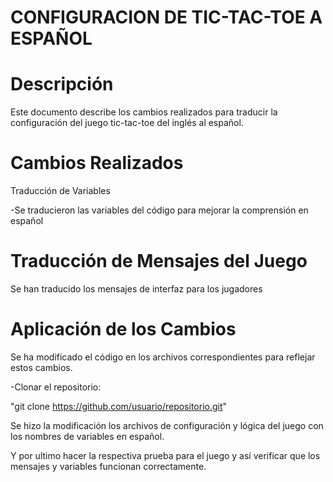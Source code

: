 # CONFIGURACION DE TIC-TAC-TOE A ESPAÑOL

# Descripción

Este documento describe los cambios realizados para traducir la configuración del juego tic-tac-toe del inglés al español.

# Cambios Realizados

Traducción de Variables

-Se traducieron las variables del código para mejorar la comprensión en español

# Traducción de Mensajes del Juego

Se han traducido los mensajes de interfaz para los jugadores

# Aplicación de los Cambios

Se ha modificado el código en los archivos correspondientes para reflejar estos cambios.

-Clonar el repositorio:

"git clone https://github.com/usuario/repositorio.git"

Se hizo la modificación los archivos de configuración y lógica del juego con los nombres de variables en español.

Y por ultimo hacer la respectiva prueba para el juego y así verificar que los mensajes y variables funcionan correctamente.
